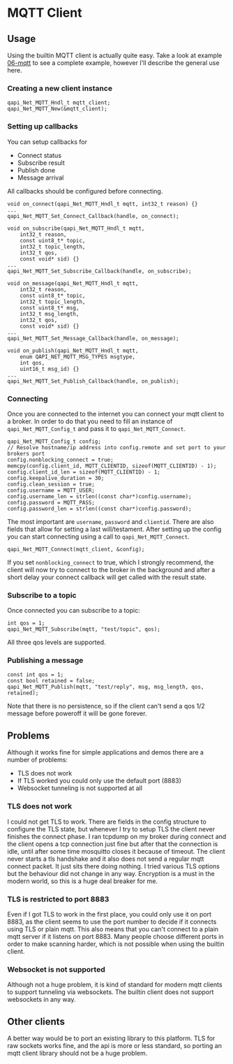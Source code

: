 # MQTT Client

## Usage
Using the builtin MQTT client is actually quite easy. Take a look at example [06-mqtt](../examples/06-mqtt) to see a complete example, however I'll describe the general use here.
### Creating a new client instance
```
qapi_Net_MQTT_Hndl_t mqtt_client;
qapi_Net_MQTT_New(&mqtt_client);
```
### Setting up callbacks
You can setup callbacks for
* Connect status
* Subscribe result
* Publish done
* Message arrival

All callbacks should be configured before connecting.
```
void on_connect(qapi_Net_MQTT_Hndl_t mqtt, int32_t reason) {}
...
qapi_Net_MQTT_Set_Connect_Callback(handle, on_connect);
```

```
void on_subscribe(qapi_Net_MQTT_Hndl_t mqtt,
    int32_t reason,
    const uint8_t* topic,
    int32_t topic_length,
    int32_t qos,
    const void* sid) {}
...
qapi_Net_MQTT_Set_Subscribe_Callback(handle, on_subscribe);
```

```
void on_message(qapi_Net_MQTT_Hndl_t mqtt,
    int32_t reason,
    const uint8_t* topic,
    int32_t topic_length,
    const uint8_t* msg,
    int32_t msg_length,
    int32_t qos,
    const void* sid) {}
...
qapi_Net_MQTT_Set_Message_Callback(handle, on_message);
```

```
void on_publish(qapi_Net_MQTT_Hndl_t mqtt,
    enum QAPI_NET_MQTT_MSG_TYPES msgtype,
    int qos,
    uint16_t msg_id) {}
...
qapi_Net_MQTT_Set_Publish_Callback(handle, on_publish);
```
### Connecting
Once you are connected to the internet you can connect your mqtt client to a broker. In order to do that you need to fill an instance of `qapi_Net_MQTT_Config_t` and pass it to `qapi_Net_MQTT_Connect`.
```
qapi_Net_MQTT_Config_t config;
// Resolve hostname/ip address into config.remote and set port to your brokers port
config.nonblocking_connect = true;
memcpy(config.client_id, MQTT_CLIENTID, sizeof(MQTT_CLIENTID) - 1);
config.client_id_len = sizeof(MQTT_CLIENTID) - 1;
config.keepalive_duration = 30;
config.clean_session = true;
config.username = MQTT_USER;
config.username_len = strlen((const char*)config.username);
config.password = MQTT_PASS;
config.password_len = strlen((const char*)config.password);
```
The most important are `username`, `password` and `clientid`. There are also fields that allow for setting a last will/testament.
After setting up the config you can start connecting using a call to `qapi_Net_MQTT_Connect`.
```
qapi_Net_MQTT_Connect(mqtt_client, &config);
```
If you set `nonblocking_connect` to true, which I strongly recommend, the client will now try to connect to the broker in the background and after a short delay your connect callback will get called with the result state.
### Subscribe to a topic
Once connected you can subscribe to a topic:
```
int qos = 1;
qapi_Net_MQTT_Subscribe(mqtt, "test/topic", qos);
```
All three qos levels are supported.
### Publishing a message
```
const int qos = 1;
const bool retained = false;
qapi_Net_MQTT_Publish(mqtt, "test/reply", msg, msg_length, qos, retained);
```
Note that there is no persistence, so if the client can't send a qos 1/2 message before poweroff it will be gone forever.


## Problems
Although it works fine for simple applications and demos there are a number of problems:
* TLS does not work
* If TLS worked you could only use the default port (8883)
* Websocket tunneling is not supported at all

### TLS does not work
I could not get TLS to work. There are fields in the config structure to configure the TLS state, but whenever I try to setup TLS the client never finishes the connect phase. I ran tcpdump on my broker during connect and the client opens a tcp connection just fine but after that the connection is idle, until after some time mosquitto closes it because of timeout. The client never starts a tls handshake and it also does not send a regular mqtt connect packet. It just sits there doing nothing. I tried various TLS options but the behaviour did not change in any way. Encryption is a must in the modern world, so this is a huge deal breaker for me.

### TLS is restricted to port 8883
Even if I got TLS to work in the first place, you could only use it on port 8883, as the client seems to use the port number to decide if it connects using TLS or plain mqtt. This also means that you can't connect to a plain mqtt server if it listens on port 8883. Many people choose different ports in order to make scanning harder, which is not possible when using the builtin client.

### Websocket is not supported
Although not a huge problem, it is kind of standard for modern mqtt clients to support tunneling via websockets. The builtin client does not support websockets in any way.

## Other clients
A better way would be to port an existing library to this platform. TLS for raw sockets works fine, and the api is more or less standard, so porting an mqtt client library should not be a huge problem.